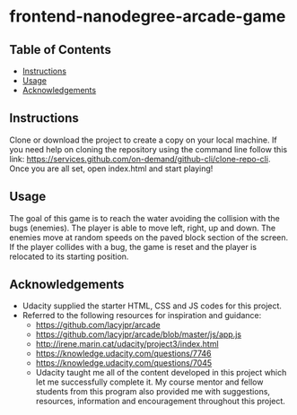 frontend-nanodegree-arcade-game
===============================

## Table of Contents

* [Instructions](#instructions)
* [Usage](#usage)
* [Acknowledgements](#acknowledgements)

## Instructions

Clone or download the project to create a copy on your local machine. If you need help on cloning the repository using the command line follow this link: https://services.github.com/on-demand/github-cli/clone-repo-cli. Once you are all set, open index.html and start playing!

## Usage

The goal of this game is to reach the water avoiding the collision with the bugs (enemies). The player is able to move left, right, up and down. The enemies move at random speeds on the paved block section of the screen.
If the player collides with a bug, the game is reset and the player is relocated to its starting position.

## Acknowledgements

* Udacity supplied the starter HTML, CSS and JS codes for this project.
* Referred to the following resources for inspiration and guidance:
    - https://github.com/lacyjpr/arcade
    - https://github.com/lacyjpr/arcade/blob/master/js/app.js
    - http://irene.marin.cat/udacity/project3/index.html
    - https://knowledge.udacity.com/questions/7746
    - https://knowledge.udacity.com/questions/7045
    - Udacity taught me all of the content developed in this project which let me successfully complete it. My course mentor and fellow students from this program also provided me with suggestions, resources, information and encouragement throughout this project.
